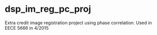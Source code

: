 # dsp_im_reg_pc_proj
Extra credit image registration project using phase correlation. Used in EECE 5666 in 4/2015
